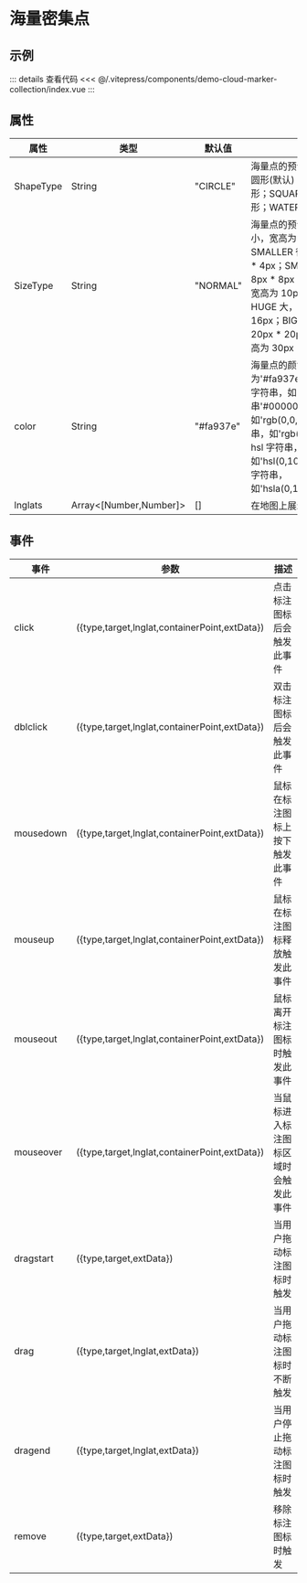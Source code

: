 # 海量密集点

## 示例

<demo-cloud-marker-collection></demo-cloud-marker-collection>

::: details 查看代码
<<< @/.vitepress/components/demo-cloud-marker-collection/index.vue
:::

## 属性

| 属性        | 类型                     | 默认值       | 说明                                                                                                                                                                                         |
|-----------|------------------------|-----------|--------------------------------------------------------------------------------------------------------------------------------------------------------------------------------------------|
| ShapeType | String                 | "CIRCLE"  | 海量点的预设形状。CIRCLE 圆形(默认)；RHOMBUS 星形；SQUARE 方形；STAR 菱形；WATERDROP 滴状                                                                                                                           |
| SizeType  | String                 | "NORMAL"  | 海量点的预设尺寸。TINY 超小，宽高为 2px \* 2px；SMALLER 很小，宽高为 4px \* 4px；SMALL 小，宽高为 8px \* 8px；NORMAL 正常，宽高为 10px \* 10px(默认)；HUGE 大，宽高为 16px \* 16px；BIGGER 很大，宽高为 20px \* 20px；BIG 超大，宽高为 30px \* 30px |
| color     | String                 | "#fa937e" | 海量点的颜色，默认为'#fa937e'，同时支持颜色字符串，如'red'；哈希字符串'#000000'；rgb 字符串，如'rgb(0,0,0)’；rgba 字符串，如'rgb(255,0,0,0.1)'；hsl 字符串，如'hsl(0,100%,50%)'；hsla 字符串，如'hsla(0,100%,50%,0.4)'。                        |
| lnglats   | Array<[Number,Number]> | []        | 在地图上展示的点坐标集合                                                                                                                                                                               |

## 事件

| 事件        | 参数                                            | 描述                 |
|-----------|-----------------------------------------------|--------------------|
| click     | ({type,target,lnglat,containerPoint,extData}) | 点击标注图标后会触发此事件      |
| dblclick  | ({type,target,lnglat,containerPoint,extData}) | 双击标注图标后会触发此事件      |
| mousedown | ({type,target,lnglat,containerPoint,extData}) | 鼠标在标注图标上按下触发此事件    |
| mouseup   | ({type,target,lnglat,containerPoint,extData}) | 鼠标在标注图标释放触发此事件     |
| mouseout  | ({type,target,lnglat,containerPoint,extData}) | 鼠标离开标注图标时触发此事件     |
| mouseover | ({type,target,lnglat,containerPoint,extData}) | 当鼠标进入标注图标区域时会触发此事件 |
| dragstart | ({type,target,extData})                       | 当用户拖动标注图标时触发       |
| drag      | ({type,target,lnglat,extData})                | 当用户拖动标注图标时不断触发     |
| dragend   | ({type,target,lnglat,extData})                | 当用户停止拖动标注图标时触发     |
| remove    | ({type,target,extData})                       | 移除标注图标时触发          |
